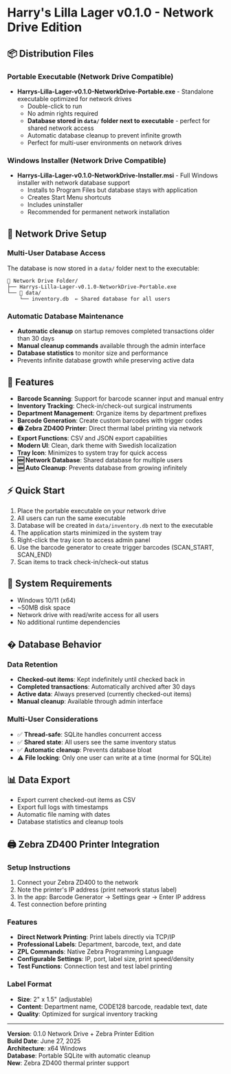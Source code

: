 # Harry's Lilla Lager v0.1.0 - Network Drive Edition

## 📦 Distribution Files

### Portable Executable (Network Drive Compatible)
- **Harrys-Lilla-Lager-v0.1.0-NetworkDrive-Portable.exe** - Standalone executable optimized for network drives
  - Double-click to run
  - No admin rights required
  - **Database stored in `data/` folder next to executable** - perfect for shared network access
  - Automatic database cleanup to prevent infinite growth
  - Perfect for multi-user environments on network drives

### Windows Installer (Network Drive Compatible)
- **Harrys-Lilla-Lager-v0.1.0-NetworkDrive-Installer.msi** - Full Windows installer with network database support
  - Installs to Program Files but database stays with application
  - Creates Start Menu shortcuts
  - Includes uninstaller
  - Recommended for permanent network installation

## 🔧 Network Drive Setup

### Multi-User Database Access
The database is now stored in a `data/` folder next to the executable:
```
📁 Network Drive Folder/
├── Harrys-Lilla-Lager-v0.1.0-NetworkDrive-Portable.exe
└── 📁 data/
    └── inventory.db  ← Shared database for all users
```

### Automatic Database Maintenance
- **Automatic cleanup** on startup removes completed transactions older than 30 days
- **Manual cleanup commands** available through the admin interface
- **Database statistics** to monitor size and performance
- Prevents infinite database growth while preserving active data

## 🚀 Features

- **Barcode Scanning**: Support for barcode scanner input and manual entry
- **Inventory Tracking**: Check-in/check-out surgical instruments
- **Department Management**: Organize items by department prefixes
- **Barcode Generation**: Create custom barcodes with trigger codes
- **🖨️ Zebra ZD400 Printer**: Direct thermal label printing via network
- **Export Functions**: CSV and JSON export capabilities
- **Modern UI**: Clean, dark theme with Swedish localization
- **Tray Icon**: Minimizes to system tray for quick access
- **🆕 Network Database**: Shared database for multiple users
- **🆕 Auto Cleanup**: Prevents database from growing infinitely

## ⚡ Quick Start

1. Place the portable executable on your network drive
2. All users can run the same executable
3. Database will be created in `data/inventory.db` next to the executable
4. The application starts minimized in the system tray
5. Right-click the tray icon to access admin panel
6. Use the barcode generator to create trigger barcodes (SCAN_START, SCAN_END)
7. Scan items to track check-in/check-out status

## 💾 System Requirements

- Windows 10/11 (x64)
- ~50MB disk space
- Network drive with read/write access for all users
- No additional runtime dependencies

## �️ Database Behavior

### Data Retention
- **Checked-out items**: Kept indefinitely until checked back in
- **Completed transactions**: Automatically archived after 30 days
- **Active data**: Always preserved (currently checked-out items)
- **Manual cleanup**: Available through admin interface

### Multi-User Considerations
- ✅ **Thread-safe**: SQLite handles concurrent access
- ✅ **Shared state**: All users see the same inventory status
- ✅ **Automatic cleanup**: Prevents database bloat
- ⚠️ **File locking**: Only one user can write at a time (normal for SQLite)

## 📊 Data Export

- Export current checked-out items as CSV
- Export full logs with timestamps
- Automatic file naming with dates
- Database statistics and cleanup tools

## 🖨️ Zebra ZD400 Printer Integration

### Setup Instructions
1. Connect your Zebra ZD400 to the network
2. Note the printer's IP address (print network status label)
3. In the app: Barcode Generator → Settings gear → Enter IP address
4. Test connection before printing

### Features
- **Direct Network Printing**: Print labels directly via TCP/IP
- **Professional Labels**: Department, barcode, text, and date
- **ZPL Commands**: Native Zebra Programming Language
- **Configurable Settings**: IP, port, label size, print speed/density
- **Test Functions**: Connection test and test label printing

### Label Format
- **Size**: 2" x 1.5" (adjustable)
- **Content**: Department name, CODE128 barcode, readable text, date
- **Quality**: Optimized for surgical inventory tracking

---

**Version**: 0.1.0 Network Drive + Zebra Printer Edition  
**Build Date**: June 27, 2025  
**Architecture**: x64 Windows  
**Database**: Portable SQLite with automatic cleanup  
**New**: Zebra ZD400 thermal printer support
